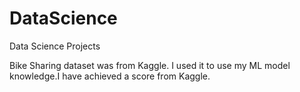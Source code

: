 # DataScience
Data Science Projects


Bike Sharing dataset was from Kaggle. I used it to use my ML model knowledge.I have achieved a score from Kaggle.
